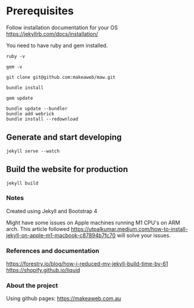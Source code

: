 # Prerequisites 

Follow installation documentation for your OS https://jekyllrb.com/docs/installation/

You need to have ruby and gem installed.

```
ruby -v
```

```
gem -v
```

```
git clone git@github.com:makeaweb/maw.git
```

```
bundle install
```

```
gem update
```

```
bundle update --bundler
bundle add webrick
bundle install --redownload
```

## Generate and start developing

```
jekyll serve --watch
```

## Build the website for production

```
jekyll build
```

### Notes

Created using Jekyll and Bootstrap 4

Might have some issues on Apple machines running M1 CPU's on ARM arch. This article followed https://utpalkumar.medium.com/how-to-install-jekyll-on-apple-m1-macbook-c87894b7fc70 will solve your issues.

### References and documentation

<a target="_blank" href="https://forestry.io/blog/how-i-reduced-my-jekyll-build-time-by-61/">https://forestry.io/blog/how-i-reduced-my-jekyll-build-time-by-61</a><br>
<a target="_blank" href="https://shopify.github.io/liquid/">https://shopify.github.io/liquid</a><br>

### About the project

Using github pages: https://makeaweb.com.au